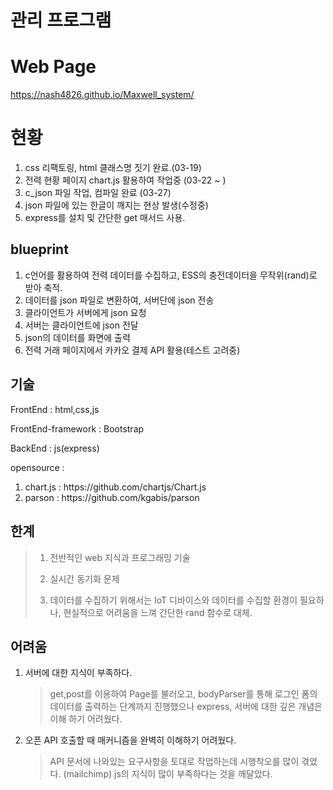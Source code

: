 # 관리 프로그램

# Web Page

https://nash4826.github.io/Maxwell_system/

# 현황

<ol>
  <li>css 리팩토링, html 클래스명 짓기 완료.(03-19)</li>
  <li>전력 현황 페이지 chart.js 활용하여 작업중 (03-22 ~ )</li>
  <li>c_json 파일 작업, 컴파일 완료 (03-27)</li>
  <li>json 파일에 있는 한글이 깨지는 현상 발생(수정중)</li>
  <li>express를 설치 및 간단한 get 매서드 사용.</li>
</ol>

## blueprint

1. c언어를 활용하여 전력 데이터를 수집하고, ESS의 충전데이터을 무작위(rand)로 받아 축적.
2. 데이터를 json 파일로 변환하여, 서버단에 json 전송
3. 클라이언트가 서버에게 json 요청
4. 서버는 클라이언트에 json 전달
5. json의 데이터를 화면에 출력
6. 전력 거래 페이지에서 카카오 결제 API 활용(테스트 고려중)

## 기술

FrontEnd : html,css,js

FrontEnd-framework : Bootstrap

BackEnd : js(express)

opensource :

<ol> 
  <li>chart.js : https://github.com/chartjs/Chart.js</li>
  <li>parson : https://github.com/kgabis/parson</li>
</ol>

## 한계

> 1. 전반적인 web 지식과 프로그래밍 기술
>
> 2. 실시간 동기화 문제
>
> 3. 데이터를 수집하기 위해서는 IoT 디바이스와 데이터를 수집할 환경이 필요하나, 현실적으로 어려움을 느껴 간단한 rand 함수로 대체.

## 어려움

1. 서버에 대한 지식이 부족하다.

   > get,post를 이용하여 Page를 불러오고, bodyParser를 통해 로그인 폼의 데이터를 출력하는 단계까지 진행했으나 express, 서버에 대한 깊은 개념은 이해 하기 어려웠다.

2. 오픈 API 호출할 때 매커니즘을 완벽히 이해하기 어려웠다.

   > API 문서에 나와있는 요구사항을 토대로 작업하는데 시행착오를 많이 겪었다. (mailchimp)
   > js의 지식이 많이 부족하다는 것을 깨달았다.
